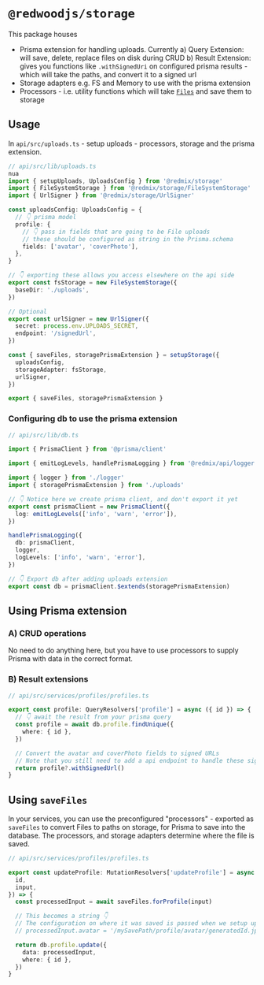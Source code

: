 # `@redwoodjs/storage`

This package houses

- Prisma extension for handling uploads. Currently
  a) Query Extension: will save, delete, replace files on disk during CRUD
  b) Result Extension: gives you functions like `.withSignedUri` on configured prisma results - which will take the paths, and convert it to a signed url
- Storage adapters e.g. FS and Memory to use with the prisma extension
- Processors - i.e. utility functions which will take [`Files`](https://developer.mozilla.org/en-US/docs/Web/API/File) and save them to storage

## Usage

In `api/src/uploads.ts` - setup uploads - processors, storage and the prisma extension.

```ts
// api/src/lib/uploads.ts
nua
import { setupUploads, UploadsConfig } from '@redmix/storage'
import { FileSystemStorage } from '@redmix/storage/FileSystemStorage'
import { UrlSigner } from '@redmix/storage/UrlSigner'

const uploadsConfig: UploadsConfig = {
  // 👇 prisma model
  profile: {
    // 👇 pass in fields that are going to be File uploads
    // these should be configured as string in the Prisma.schema
    fields: ['avatar', 'coverPhoto'],
  },
}

// 👇 exporting these allows you access elsewhere on the api side
export const fsStorage = new FileSystemStorage({
  baseDir: './uploads',
})

// Optional
export const urlSigner = new UrlSigner({
  secret: process.env.UPLOADS_SECRET,
  endpoint: '/signedUrl',
})

const { saveFiles, storagePrismaExtension } = setupStorage({
  uploadsConfig,
  storageAdapter: fsStorage,
  urlSigner,
})

export { saveFiles, storagePrismaExtension }
```

### Configuring db to use the prisma extension

```ts
// api/src/lib/db.ts

import { PrismaClient } from '@prisma/client'

import { emitLogLevels, handlePrismaLogging } from '@redmix/api/logger'

import { logger } from './logger'
import { storagePrismaExtension } from './uploads'

// 👇 Notice here we create prisma client, and don't export it yet
export const prismaClient = new PrismaClient({
  log: emitLogLevels(['info', 'warn', 'error']),
})

handlePrismaLogging({
  db: prismaClient,
  logger,
  logLevels: ['info', 'warn', 'error'],
})

// 👇 Export db after adding uploads extension
export const db = prismaClient.$extends(storagePrismaExtension)
```

## Using Prisma extension

### A) CRUD operations

No need to do anything here, but you have to use processors to supply Prisma with data in the correct format.

### B) Result extensions

```ts
// api/src/services/profiles/profiles.ts

export const profile: QueryResolvers['profile'] = async ({ id }) => {
  // 👇 await the result from your prisma query
  const profile = await db.profile.findUnique({
    where: { id },
  })

  // Convert the avatar and coverPhoto fields to signed URLs
  // Note that you still need to add a api endpoint to handle these signed urls
  return profile?.withSignedUrl()
}
```

## Using `saveFiles`

In your services, you can use the preconfigured "processors" - exported as `saveFiles` to convert Files to paths on storage, for Prisma to save into the database. The processors, and storage adapters determine where the file is saved.

```ts
// api/src/services/profiles/profiles.ts

export const updateProfile: MutationResolvers['updateProfile'] = async ({
  id,
  input,
}) => {
  const processedInput = await saveFiles.forProfile(input)

  // This becomes a string 👇
  // The configuration on where it was saved is passed when we setup uploads in src/lib/uploads.ts
  // processedInput.avatar = '/mySavePath/profile/avatar/generatedId.jpg'

  return db.profile.update({
    data: processedInput,
    where: { id },
  })
}
```
